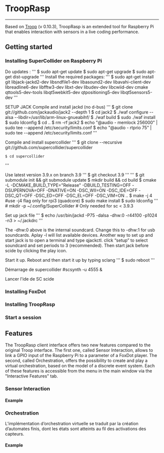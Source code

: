 # TroopRasp
***

Based on [Troop](https://github.com/Qirky/Troop) (v 0.10.3), TroopRasp is an extended tool for Raspberry Pi that enables interaction with sensors in a live coding performance. 



## Getting started

### Installing SuperCollider on Raspberry Pi
Do updates :
'''
	$ sudo apt-get update
	$ sudo apt-get upgrade
	$ sudo apt-get dist-upgrade
'''
Install the required packages:
'''
	$ sudo apt-get install git libjack-jackd2-dev libsndfile1-dev libasound2-dev libavahi-client-dev libreadline6-dev libfftw3-dev libxt-dev libudev-dev libcwiid-dev cmake qttools5-dev-tools libqt5webkit5-dev qtpositioning5-dev libqt5sensors5-dev
'''
	
SETUP JACK
Compile and install jackd (no d-bus)
'''
	$ git clone git://github.com/jackaudio/jack2 --depth 1
	$ cd jack2
	$ ./waf configure --alsa --libdir=/usr/lib/arm-linux-gnueabihf/
	$ ./waf build
	$ sudo ./waf install
	$ sudo ldconfig
	$ cd ..
	$ rm -rf jack2
	$ echo "@audio - memlock 256000" | sudo tee --append /etc/security/limits.conf
	$ echo "@audio - rtprio 75" | sudo tee --append /etc/security/limits.conf
'''

Compile and install supercollider
'''
	$ git clone --recursive git://github.com/supercollider/supercollider

	$ cd supercollider
'''

Use latest version 3.9.x on branch 3.9
'''
	$ git checkout 3.9 
'''
'''
	$ git submodule init && git submodule update
	$ mkdir build && cd build
	$ cmake -L -DCMAKE_BUILD_TYPE="Release" -DBUILD_TESTING=OFF -DSUPERNOVA=OFF -DNATIVE=ON -DSC_WII=ON -DSC_IDE=OFF -DSC_QT=OFF -DSC_ED=OFF -DSC_EL=OFF -DSC_VIM=ON ..
	$ make -j 4 #use -j4 flag only for rpi3 (quadcore)
	$ sudo make install
	$ sudo ldconfig
'''
	# mkdir -p ~/.config/SuperCollider # Only needed for sc < 3.9.3

Set up jack file
'''
	$ echo /usr/bin/jackd -P75 -dalsa -dhw:0 -r44100 -p1024 -n3 > ~/.jackdrc
'''

The -dhw:0 above is the internal soundcard. Change this to -dhw:1 for usb soundcards. Aplay -l will list available devices. Another way to set up and start jack is to open a terminal and type qjackctl. click “setup” to select soundcard and set periods to 3 (recommended). Then start jack before scide by clicking the play icon.

Start it up. Reboot and then start it up by typing sclang
'''
$ sudo reboot
'''

Démarrage de supercollider
#scsynth -u 4555 &

Lancer l'ide de SC
scide

### Installing FoxDot

### Installing TroopRasp

### Start a session

## Features
The TroopRasp client interface offers two new features compared to the original Troop interface. The first one, called Sensor Interaction, allows to link a GPIO input of the Raspberry Pi to a parameter of a FoxDot player. The second, called Orchestration, offers the possibility to create and play a virtual orchestration, based on the model of a discrete event system. Each of these features is accessible from the menu in the main window via the "Interactive Features" tab.

### Sensor Interaction
#### Example

### Orchestration
L’implémentation d’orchestration virtuelle se traduit par la création d’automates finis, dont les états sont atteints au fil des activations des capteurs.

#### Example
